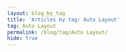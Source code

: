 ```yaml
---
layout: blog_by_tag
title: 'Articles by tag: Auto Layout'
tag: Auto Layout
permalink: /blog/tag/Auto Layout/
hide: true
---
```

